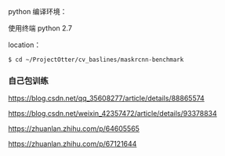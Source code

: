 python 编译环境：

使用终端 python 2.7 

location：

`$ cd ~/ProjectOtter/cv_baslines/maskrcnn-benchmark`



### 自己包训练



https://blog.csdn.net/qq_35608277/article/details/88865574

https://blog.csdn.net/weixin_42357472/article/details/93378834

https://zhuanlan.zhihu.com/p/64605565

https://zhuanlan.zhihu.com/p/67121644



